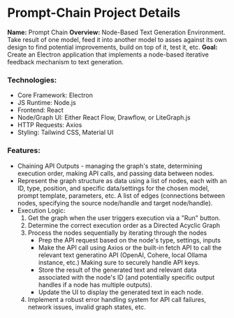 # Prompt-Chain Project Details
**Name:** Prompt Chain
**Overview:** Node-Based Text Generation Environment. Take result of one model, feed it into another model to asses against its own design to find potential improvements, build on top of it, test it, etc.
**Goal:** Create an Electron application that implements a node-based iterative feedback mechanism to text generation.
### **Technologies:**
- Core Framework: Electron
- JS Runtime: Node.js
- Frontend: React
- Node/Graph UI: Either React Flow, Drawflow, or LiteGraph.js
- HTTP Requests: Axios
- Styling: Tailwind CSS, Material UI
### **Features:**
- Chaining API Outputs - managing the graph's state, determining execution order, making API calls, and passing data between nodes.
- Represent the graph structure as data using a list of nodes, each with an ID, type, position, and specific data/settings for the chosen model, prompt template, parameters, etc. A list of edges (connections between nodes, specifying the source node/handle and target node/handle).
- Execution Logic:
	1. Get the graph when the user triggers execution via a "Run" button.
	2. Determine the correct execution order as a Directed Acyclic Graph
	3. Process the nodes sequentially by iterating through the nodes
		- Prep the API request based on the node's type, settings, inputs
		- Make the API call using Axios or the built-in fetch API to call the relevant text generatino API (OpenAI, Cohere, local Ollama instance, etc.) Making sure to securely handle API keys.
		- Store the result of the generated text and relevant data associated with the node's ID (and potentially specific output handles if a node has multiple outputs).
		- Update the UI to display the generated text in each node.
	4. Implement a robust error handling system for API call failures, network issues, invalid graph states, etc.